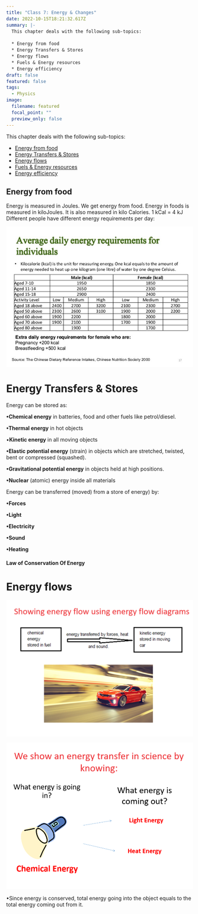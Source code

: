 ```yaml
---
title: "Class 7: Energy & Changes"
date: 2022-10-15T18:21:32.617Z
summary: |-
  T﻿his chapter deals with the following sub-topics:

  * E﻿nergy from food
  * E﻿nergy Transfers & Stores
  * E﻿nergy flows 
  * F﻿uels & Energy resources
  * E﻿nergy efficiency
draft: false
featured: false
tags:
  - Physics
image:
  filename: featured
  focal_point: ""
  preview_only: false
---
```

T﻿his chapter deals with the following sub-topics:

* [E﻿nergy from food](#Energyfromfood)
* [E﻿nergy Transfers & Stores](#EnergyTransfers&Stores)
* [E﻿nergy flows](#Energyflows)
* [F﻿uels & Energy resources](#Fuels&Energyresources)
* [E﻿nergy efficiency](#Energyefficiency)

## <a id="Energyfromfood"></a>Energy from food

Energy is measured in Joules. 
W﻿e get energy from food.
Energy in foods is measured in kiloJoules. It is also measured in kilo Calories. 
1 kCal = 4 kJ
Different people have different energy requirements per day:

![](energy-requirements-for-people.jpg)

# <a id="EnergyTransfers&Stores"></a> Energy Transfers & Stores

Energy can be stored as:

**•Chemical energy** in batteries, food and other fuels like petrol/diesel.

**•Thermal energy** in hot objects

•**Kinetic energy** in all moving objects

**•Elastic potential energy** (strain) in objects which are stretched, twisted, bent or compressed (squashed).

**•Gravitational potential energy** in objects held at high positions.

**•Nuclear** (atomic) energy inside all materials

Energy can be transferred (moved) from a store of energy) by:

**•Forces**

**•Light**

**•Electricity**

**•Sound**

**•Heating**

#### Law of Conservation Of Energy

# <a id="Energyflows"></a>Energy flows

![](energy-flow.png)

![](energy-flow-2.png)

<!--StartFragment-->

•Since energy is conserved, total energy going into the object equals to the total energy coming out from it.

<!--EndFragment-->